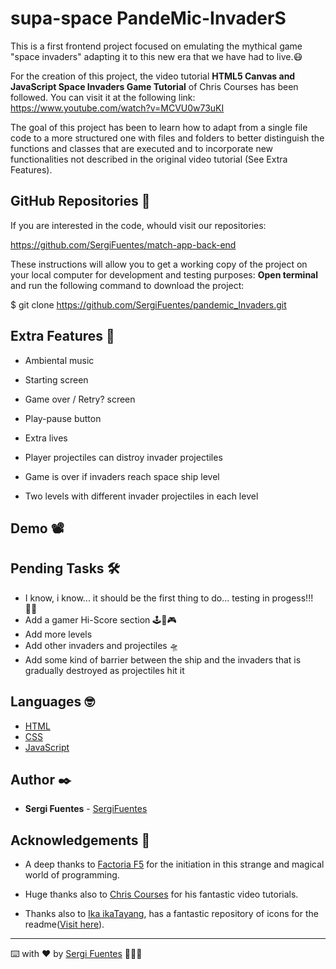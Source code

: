 # supa-space PandeMic-InvaderS

This is a first frontend project focused on emulating the mythical game "space invaders" adapting it to this new era that we have had to live.😷

For the creation of this project, the video tutorial  **HTML5 Canvas and JavaScript Space Invaders Game Tutorial** of Chris Courses has been followed. You can visit it at the following link: 
https://www.youtube.com/watch?v=MCVU0w73uKI

The goal of this project has been to learn how to adapt from a single file code to a more structured one with files and folders to better distinguish the functions and classes that are executed and to incorporate new functionalities not described in the original video tutorial (See Extra Features).

## GitHub Repositories 🚀

If you are interested in the code, whould visit our repositories:

https://github.com/SergiFuentes/match-app-back-end

These instructions will allow you to get a working copy of the project on your local computer for development and testing purposes:
**Open terminal** and run the following command to download the project:

$ git clone https://github.com/SergiFuentes/pandemic_Invaders.git
 

## Extra Features 🚀

- Ambiental music

- Starting screen

- Game over / Retry? screen

- Play-pause button

- Extra lives

- Player projectiles can distroy invader projectiles

- Game is over if invaders reach space ship level

- Two levels with different invader projectiles in each level



## Demo 📽️
 


## Pending Tasks 🛠️

* I know, i know... it should be the first thing to do... testing in progess!!! 😵‍💫
* Add a gamer Hi-Score section 🕹️🥳🎮
* Add more levels
* Add other invaders and projectiles 🛸
* Add some kind of barrier between the ship and the invaders that is gradually destroyed as projectiles hit it 

## Languages 🤓

* [HTML](https://www.w3schools.com/html/)
* [CSS](https://www.w3schools.com/css/)
* [JavaScript](https://www.w3schools.com/js/)


## Author ✒️

* **Sergi Fuentes** -  [SergiFuentes](https://github.com/SergiFuentes)

 
## Acknowledgements 🎁

* A deep thanks to [Factoria F5](https://factoriaf5.org/ca/) for the initiation in this strange and magical world of programming.

* Huge thanks also to [Chris Courses](https://www.youtube.com/channel/UC9Yp2yz6-pwhQuPlIDV_mjA) for his fantastic video tutorials. 

* Thanks also to [Ika ikaTayang](https://github.com/ikatyang), has a fantastic repository of icons for the readme([Visit here](https://github.com/ikatyang/emoji-cheat-sheet/blob/master/README.md#smileys--emotion)).


---
⌨️ with ❤️ by [Sergi Fuentes](https://github.com/SergiFuentes) 🤘😊🤘

